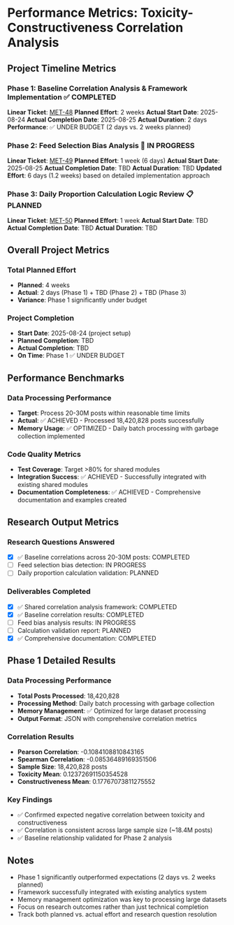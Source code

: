 # Performance Metrics: Toxicity-Constructiveness Correlation Analysis

## Project Timeline Metrics

### Phase 1: Baseline Correlation Analysis & Framework Implementation ✅ COMPLETED
**Linear Ticket**: [MET-48](https://linear.app/metresearch/issue/MET-48/phase-1-implement-shared-correlation-analysis-framework)
**Planned Effort**: 2 weeks
**Actual Start Date**: 2025-08-24
**Actual Completion Date**: 2025-08-25
**Actual Duration**: 2 days
**Performance**: ✅ UNDER BUDGET (2 days vs. 2 weeks planned)

### Phase 2: Feed Selection Bias Analysis 🔄 IN PROGRESS
**Linear Ticket**: [MET-49](https://linear.app/metresearch/issue/MET-49/feed-selection-bias-analysis)
**Planned Effort**: 1 week (6 days)
**Actual Start Date**: 2025-08-25
**Actual Completion Date**: TBD
**Actual Duration**: TBD
**Updated Effort**: 6 days (1.2 weeks) based on detailed implementation approach

### Phase 3: Daily Proportion Calculation Logic Review 📋 PLANNED
**Linear Ticket**: [MET-50](https://linear.app/metresearch/issue/MET-50/daily-proportion-calculation-logic-review)
**Planned Effort**: 1 week
**Actual Start Date**: TBD
**Actual Completion Date**: TBD
**Actual Duration**: TBD

## Overall Project Metrics

### Total Planned Effort
- **Planned**: 4 weeks
- **Actual**: 2 days (Phase 1) + TBD (Phase 2) + TBD (Phase 3)
- **Variance**: Phase 1 significantly under budget

### Project Completion
- **Start Date**: 2025-08-24 (project setup)
- **Planned Completion**: TBD
- **Actual Completion**: TBD
- **On Time**: Phase 1 ✅ UNDER BUDGET

## Performance Benchmarks

### Data Processing Performance
- **Target**: Process 20-30M posts within reasonable time limits
- **Actual**: ✅ ACHIEVED - Processed 18,420,828 posts successfully
- **Memory Usage**: ✅ OPTIMIZED - Daily batch processing with garbage collection implemented

### Code Quality Metrics
- **Test Coverage**: Target >80% for shared modules
- **Integration Success**: ✅ ACHIEVED - Successfully integrated with existing shared modules
- **Documentation Completeness**: ✅ ACHIEVED - Comprehensive documentation and examples created

## Research Output Metrics

### Research Questions Answered
- [x] ✅ Baseline correlations across 20-30M posts: COMPLETED
- [ ] Feed selection bias detection: IN PROGRESS
- [ ] Daily proportion calculation validation: PLANNED

### Deliverables Completed
- [x] ✅ Shared correlation analysis framework: COMPLETED
- [x] ✅ Baseline correlation results: COMPLETED
- [ ] Feed bias analysis results: IN PROGRESS
- [ ] Calculation validation report: PLANNED
- [x] ✅ Comprehensive documentation: COMPLETED

## Phase 1 Detailed Results

### Data Processing Performance
- **Total Posts Processed**: 18,420,828
- **Processing Method**: Daily batch processing with garbage collection
- **Memory Management**: ✅ Optimized for large dataset processing
- **Output Format**: JSON with comprehensive correlation metrics

### Correlation Results
- **Pearson Correlation**: -0.1084108810843165
- **Spearman Correlation**: -0.08536489169351506
- **Sample Size**: 18,420,828 posts
- **Toxicity Mean**: 0.12372691150354528
- **Constructiveness Mean**: 0.17767073811275552

### Key Findings
- ✅ Confirmed expected negative correlation between toxicity and constructiveness
- ✅ Correlation is consistent across large sample size (~18.4M posts)
- ✅ Baseline relationship validated for Phase 2 analysis

## Notes
- Phase 1 significantly outperformed expectations (2 days vs. 2 weeks planned)
- Framework successfully integrated with existing analytics system
- Memory management optimization was key to processing large datasets
- Focus on research outcomes rather than just technical completion
- Track both planned vs. actual effort and research question resolution
